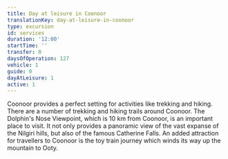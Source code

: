 ```yaml
---
title: Day at leisure in Coonoor
translationKey: day-at-leisure-in-coonoor
type: excursion
id: services
duration: '12:00'
startTime: ''
transfer: 0
daysOfOperation: 127
vehicle: 1
guide: 0
dayAtLeisure: 1
active: 1
---
```

Coonoor provides a perfect setting for activities like trekking and hiking. There are a number of trekking and hiking trails around Coonoor. The Dolphin's Nose Viewpoint, which is 10 km from Coonoor, is an important place to visit. It not only provides a panoramic view of the vast expanse of the Nilgiri hills, but also of the famous Catherine Falls. An added attraction for travellers to Coonoor is the toy train journey which winds its way up the mountain to Ooty.